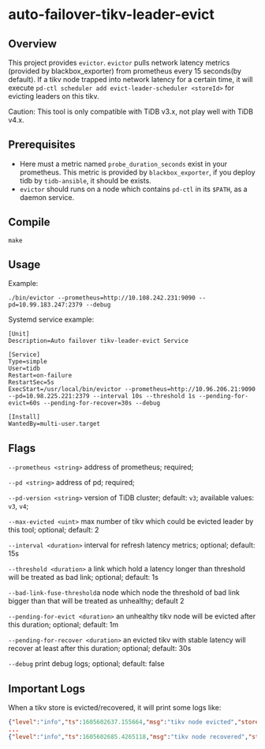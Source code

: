 # auto-failover-tikv-leader-evict

## Overview

This project provides `evictor`. `evictor` pulls network latency metrics (provided by blackbox_exporter) from prometheus every 15 seconds(by default). If a tikv node trapped into network latency for a certain time, it will execute `pd-ctl scheduler add evict-leader-scheduler <storeId>` for evicting leaders on this tikv.

Caution: This tool is only compatible with TiDB v3.x, not play well with TiDB v4.x.

## Prerequisites

- Here must a metric named `probe_duration_seconds` exist in your prometheus. This metric is provided by `blackbox_exporter`, if you deploy tidb by `tidb-ansible`, it should be exists.
- `evictor` should runs on a node which contains `pd-ctl` in its `$PATH`, as a daemon service.

## Compile

```shell
make
```

## Usage

Example:  

```shell
./bin/evictor --prometheus=http://10.108.242.231:9090 --pd=10.99.183.247:2379 --debug
```

Systemd service example:

```service
[Unit]
Description=Auto failover tikv-leader-evict Service

[Service]
Type=simple
User=tidb
Restart=on-failure
RestartSec=5s
ExecStart=/usr/local/bin/evictor --prometheus=http://10.96.206.21:9090 --pd=10.98.225.221:2379 --interval 10s --threshold 1s --pending-for-evict=60s --pending-for-recover=30s --debug

[Install]
WantedBy=multi-user.target
```

## Flags

`--prometheus <string>` address of prometheus; required;

`--pd <string>` address of pd; required;

`--pd-version <string>` version of TiDB cluster; default: `v3`; available values: `v3`, `v4`;

`--max-evicted <uint>` max number of tikv which could be evicted leader by this tool; optional; default: 2

`--interval <duration>` interval for refresh latency metrics; optional; default: 15s

`--threshold <duration>` a link which hold a latency longer than threshold will be treated as bad link; optional; default: 1s

`--bad-link-fuse-threshold`a node which node the threshold of bad link bigger than that will be treated as unhealthy; default 2

`--pending-for-evict <duration>` an unhealthy tikv node will be evicted after this duration; optional; default: 1m

`--pending-for-recover <duration>` an evicted tikv with stable latency will recover at least after this duration; optional; default: 30s

`--debug` print debug logs; optional; default: false

## Important Logs

When a tikv store is evicted/recovered, it will print some logs like:

```json
{"level":"info","ts":1605602637.155664,"msg":"tikv node evicted","store":{"id":4,"address":"basic-tikv-2.basic-tikv-peer.tidb-cluster.svc:20160"}}
...
{"level":"info","ts":1605602685.4265118,"msg":"tikv node recovered","store":{"id":4,"address":"basic-tikv-2.basic-tikv-peer.tidb-cluster.svc:20160"}}
```
